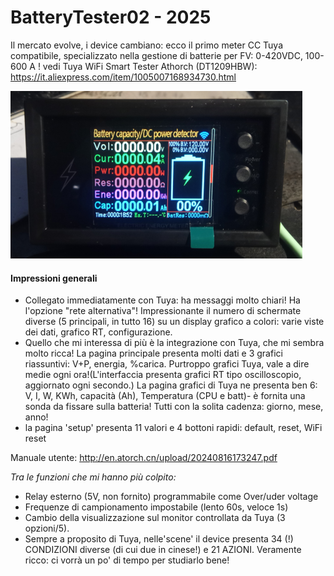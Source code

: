 # BatteryTester02 - 2025

Il mercato evolve, i device cambiano: ecco il primo meter CC Tuya compatibile, specializzato nella gestione di batterie per FV: 0-420VDC, 100-600 A !
vedi Tuya WiFi Smart Tester Athorch (DT1209HBW): https://it.aliexpress.com/item/1005007168934730.html

![](https://github.com/msillano/IoTwebUI/blob/main/pics/athorchfig02.png?raw=true)

#### Impressioni generali
* Collegato immediatamente con Tuya: ha messaggi molto chiari! Ha l'opzione "rete alternativa"!
Impressionante il numero di schermate diverse (5 principali, in tutto 16) su un display grafico a colori: varie viste dei dati, grafico RT, configurazione.
* Quello che mi interessa di più è la integrazione con Tuya, che mi sembra molto ricca! La pagina principale presenta molti dati e 3 grafici riassuntivi: V+P, energia, %carica. Purtroppo grafici Tuya, vale a dire medie ogni ora!(L'interfaccia presenta grafici RT tipo oscilloscopio, aggiornato ogni secondo.) La pagina grafici di Tuya ne presenta ben 6: V, I, W, KWh, capacità (Ah), Temperatura (CPU e batt)- è fornita una sonda da fissare sulla batteria! Tutti con la solita cadenza: giorno, mese, anno!
* la pagina 'setup' presenta 11 valori e 4 bottoni rapidi: default, reset, WiFi reset

Manuale utente: http://en.atorch.cn/upload/20240816173247.pdf

_Tra le funzioni che mi hanno più colpito:_
* Relay esterno (5V, non fornito) programmabile come Over/uder voltage
* Frequenze di campionamento impostabile (lento 60s, veloce 1s)
* Cambio della visualizzazione sul monitor controllata da Tuya (3 opzioni/5).
* Sempre a proposito di Tuya, nelle'scene' il device presenta 34 (!) CONDIZIONI diverse (di cui due in cinese!) e 21 AZIONI. Veramente ricco: ci vorrà un po' di tempo per studiarlo bene!
